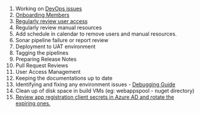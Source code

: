 1. Working on [DevOps issues](https://dev.azure.com/TASMUCP/TASMU%20MSI/_queries/query/351c8671-59ea-4e11-84ca-592a9035a506/)
1. [Onboarding Members](/Overview/DevOps/Onboarding-New-Members)
1. [Regularly review user access](/Overview/DevOps/Removing-Users) 
1. Regularly review manual resources
1. Add schedule in calendar to remove users and manual resources.
1. Sonar pipeline failure or report review
1. Deployment to UAT environment
1. Tagging the pipelines
1. Preparing Release Notes
1. Pull Request Reviews
1. User Access Management
1. Keeping the documentations up to date
1. Identifying and fixing any environment issues - [Debugging Guide](/Overview/DevOps/Debugging-Guide)
1. Clean up of disk space in build VMs (eg: webappspool - nuget directory)
1. [Review app registration client secrets in Azure AD and rotate the expiring ones.](/Overview/DevOps/Activities/Client-Secret-Expiry)
